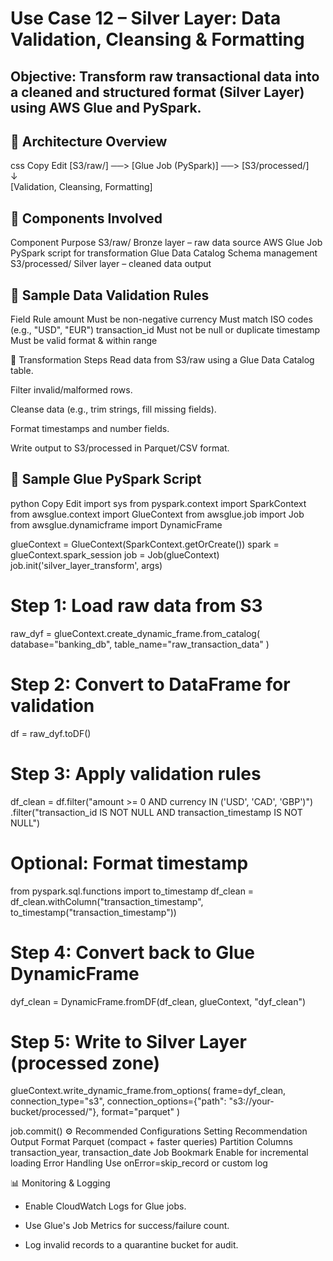 # Use Case 12 – Silver Layer: Data Validation, Cleansing & Formatting
## Objective: Transform raw transactional data into a cleaned and structured format (Silver Layer) using AWS Glue and PySpark.

## 📌 Architecture Overview
css
Copy
Edit
[S3/raw/] ──> [Glue Job (PySpark)] ──> [S3/processed/]  
                 ↓  
        [Validation, Cleansing, Formatting]
## 🧱 Components Involved
Component	Purpose
S3/raw/	Bronze layer – raw data source
AWS Glue Job	PySpark script for transformation
Glue Data Catalog	Schema management
S3/processed/	Silver layer – cleaned data output

## 🧪 Sample Data Validation Rules
Field	Rule
amount	Must be non-negative
currency	Must match ISO codes (e.g., "USD", "EUR")
transaction_id	Must not be null or duplicate
timestamp	Must be valid format & within range

🧠 Transformation Steps
Read data from S3/raw using a Glue Data Catalog table.

Filter invalid/malformed rows.

Cleanse data (e.g., trim strings, fill missing fields).

Format timestamps and number fields.

Write output to S3/processed in Parquet/CSV format.

## 🧾 Sample Glue PySpark Script
python
Copy
Edit
import sys
from pyspark.context import SparkContext
from awsglue.context import GlueContext
from awsglue.job import Job
from awsglue.dynamicframe import DynamicFrame

glueContext = GlueContext(SparkContext.getOrCreate())
spark = glueContext.spark_session
job = Job(glueContext)
job.init('silver_layer_transform', args)

# Step 1: Load raw data from S3
raw_dyf = glueContext.create_dynamic_frame.from_catalog(
    database="banking_db",
    table_name="raw_transaction_data"
)

# Step 2: Convert to DataFrame for validation
df = raw_dyf.toDF()

# Step 3: Apply validation rules
df_clean = df.filter("amount >= 0 AND currency IN ('USD', 'CAD', 'GBP')") \
             .filter("transaction_id IS NOT NULL AND transaction_timestamp IS NOT NULL")

# Optional: Format timestamp
from pyspark.sql.functions import to_timestamp
df_clean = df_clean.withColumn("transaction_timestamp", to_timestamp("transaction_timestamp"))

# Step 4: Convert back to Glue DynamicFrame
dyf_clean = DynamicFrame.fromDF(df_clean, glueContext, "dyf_clean")

# Step 5: Write to Silver Layer (processed zone)
glueContext.write_dynamic_frame.from_options(
    frame=dyf_clean,
    connection_type="s3",
    connection_options={"path": "s3://your-bucket/processed/"},
    format="parquet"
)

job.commit()
⚙️ Recommended Configurations
Setting	Recommendation
Output Format	Parquet (compact + faster queries)
Partition Columns	transaction_year, transaction_date
Job Bookmark	Enable for incremental loading
Error Handling	Use onError=skip_record or custom log

📊 Monitoring & Logging
- Enable CloudWatch Logs for Glue jobs.

- Use Glue's Job Metrics for success/failure count.

- Log invalid records to a quarantine bucket for audit.
